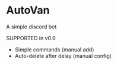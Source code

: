 # AutoVan
A simple discord bot

SUPPORTED in v0.9
- Simple commands (manual add)
- Auto-delete after delay (manual config)
